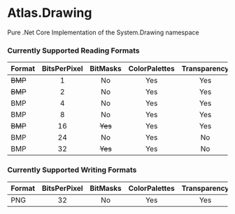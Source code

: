 # Atlas.Drawing
Pure .Net Core Implementation of the System.Drawing namespace

### Currently Supported Reading Formats

| Format        | BitsPerPixel  | BitMasks | ColorPalettes | Transparency  | Compression |
| ------------- |:-------------:|:--------:|:-------------:|:-------------:|:-----------:|
| ~~BMP~~       | 1             | No       | Yes           | Yes           | No          |
| ~~BMP~~       | 2             | No       | Yes           | Yes           | No          |
| BMP           | 4             | No       | Yes           | Yes           | RLE4        |
| BMP           | 8             | No       | Yes           | Yes           | RLE8        |
| ~~BMP~~       | 16            | ~~Yes~~  | Yes           | Yes           | No          |
| BMP           | 24            | No       | Yes           | No            | No          |
| BMP           | 32            | ~~Yes~~  | Yes           | No            | No          |

### Currently Supported Writing Formats

| Format        | BitsPerPixel  | BitMasks | ColorPalettes | Transparency  | Compression |
| ------------- |:-------------:|:--------:|:-------------:|:-------------:|:-----------:|
| PNG           | 32            | No       | Yes           | Yes           | zlib        |